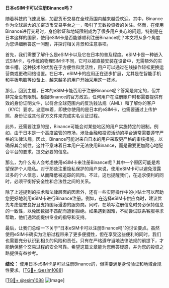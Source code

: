 **日本eSIM卡可以注册Binance吗？**

随着科技的飞速发展，加密货币交易在全球范围内越来越受欢迎。其中，Binance作为全球最大的加密货币交易平台之一，吸引了无数投资者的关注。然而，在使用Binance进行交易时，身份验证和地域限制成为了很多用户关心的问题。特别是在日本这样的国家，使用eSIM卡是否能够顺利注册Binance呢？本文将从多个角度为您详细解答这一问题，并探讨相关背景和注意事项。

首先，我们需要了解什么是eSIM卡以及它在日本的普及程度。eSIM卡是一种嵌入式SIM卡，与传统的物理SIM卡不同，它可以被直接安装在设备中，无需额外的实体卡槽。这种技术的优势在于方便性和灵活性，用户可以通过在线操作轻松更换运营商或更改网络设置。在日本，eSIM卡的应用正在逐步扩展，尤其是在智能手机和平板电脑等设备上，越来越多的用户开始采用这一技术。

那么，回到主题，日本的eSIM卡能否用于注册Binance呢？答案是肯定的，但并非完全没有限制。根据Binance的官方政策，任何用户在注册账户时都需要提供有效的身份证明文件，以符合全球范围内的反洗钱法规（AML）和了解你的客户（KYC）要求。这意味着，即使你使用的是日本的eSIM卡，也需要通过上传护照、身份证或其他官方文件来完成实名认证过程。

此外，还需要注意的是，Binance可能会对某些地区的用户实施特定的限制。例如，由于日本是一个高度监管的市场，涉及金融和投资活动的平台通常需要遵守严格的法律法规。因此，Binance可能对来自日本的用户采取更严格的审核措施，以确保其合规性。这并不意味着日本用户无法使用Binance，而是需要更加耐心地配合平台的要求，提交必要的信息。

那么，为什么有人会考虑使用eSIM卡来注册Binance呢？其中一个原因可能是希望保护个人隐私。对于那些注重隐私保护的用户来说，使用eSIM卡可以避免泄露过多的个人信息，从而降低被追踪的风险。不过，这也提醒我们，在追求便利的同时，必须平衡好安全性和合法性之间的关系。

除了上述提到的技术和法律层面的因素外，还有一些实际操作中的小贴士可以帮助您更好地利用eSIM卡进行Binance注册。例如，在选择eSIM卡供应商时，建议优先考虑信誉良好且支持国际漫游的服务商。同时，在填写注册信息时务必保持信息的一致性，以免因数据不匹配而遭到拒绝。如果遇到困难，不妨尝试联系客服寻求帮助，他们通常能提供专业的指导和支持。

最后，让我们总结一下关于“日本eSIM卡可以注册Binance吗”的讨论要点。虽然使用eSIM卡确实为注册过程带来了更多便捷性，但在享受这些便利的同时，我们也需要充分认识到相关的风险和责任。只有在严格遵守当地法律法规的前提下，才能确保整个交易过程的安全可靠。希望这篇文章能为您解答疑惑，并为您的投资之路提供有益参考。

**结论：** 使用日本eSIM卡是可以注册Binance的，但需要满足身份验证和地域合规性要求。[[TG💪+ @esim1088](https://t.me/s/esim1088)]

[[TG💪+ @esim1088](https://t.me/s/esim1088) ![Image](https://i.postimg.cc/4NQfJmqS/Snipaste-2025-05-13-00-14-12.png)]